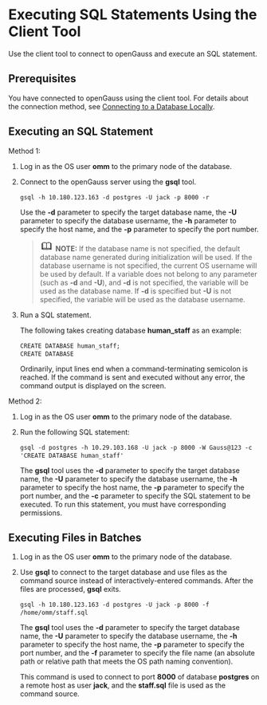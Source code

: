 # Executing SQL Statements Using the Client Tool<a name="EN-US_TOPIC_0241704266"></a>

Use the client tool to connect to openGauss and execute an SQL statement.

## Prerequisites<a name="en-us_topic_0241234243_en-us_topic_0085434673_en-us_topic_0059782025_section47789530115226"></a>

You have connected to openGauss using the client tool. For details about the connection method, see  [Connecting to a Database Locally](connecting-to-a-database-locally.md).

## Executing an SQL Statement<a name="section1755104115165"></a>

Method 1:

1.  Log in as the OS user  **omm**  to the primary node of the database.
2.  Connect to the openGauss server using the  **gsql**  tool.

    ```
    gsql -h 10.180.123.163 -d postgres -U jack -p 8000 -r
    ```

    Use the  **-d**  parameter to specify the target database name, the  **-U**  parameter to specify the database username, the  **-h**  parameter to specify the host name, and the  **-p**  parameter to specify the port number.

    >![](public_sys-resources/icon-note.gif) **NOTE:** 
    >If the database name is not specified, the default database name generated during initialization will be used. If the database username is not specified, the current OS username will be used by default. If a variable does not belong to any parameter \(such as  **-d**  and  **-U**\), and  **-d**  is not specified, the variable will be used as the database name. If  **-d**  is specified but  **-U**  is not specified, the variable will be used as the database username.

3.  Run a SQL statement.

    The following takes creating database  **human\_staff**  as an example:

    ```
    CREATE DATABASE human_staff;
    CREATE DATABASE
    ```

    Ordinarily, input lines end when a command-terminating semicolon is reached. If the command is sent and executed without any error, the command output is displayed on the screen.


Method 2:

1.  Log in as the OS user  **omm**  to the primary node of the database.
2.  Run the following SQL statement:

    ```
    gsql -d postgres -h 10.29.103.168 -U jack -p 8000 -W Gauss@123 -c 'CREATE DATABASE human_staff'
    ```

    The  **gsql**  tool uses the  **-d**  parameter to specify the target database name, the  **-U**  parameter to specify the database username, the  **-h**  parameter to specify the host name, the  **-p**  parameter to specify the port number, and the  **-c**  parameter to specify the SQL statement to be executed. To run this statement, you must have corresponding permissions.


## Executing Files in Batches<a name="section106201051714"></a>

1.  Log in as the OS user  **omm**  to the primary node of the database.
2.  Use  **gsql**  to connect to the target database and use files as the command source instead of interactively-entered commands. After the files are processed,  **gsql**  exits.

    ```
    gsql -h 10.180.123.163 -d postgres -U jack -p 8000 -f /home/omm/staff.sql
    ```

    The  **gsql**  tool uses the  **-d**  parameter to specify the target database name, the  **-U**  parameter to specify the database username, the  **-h**  parameter to specify the host name, the  **-p**  parameter to specify the port number, and the  **-f**  parameter to specify the file name \(an absolute path or relative path that meets the OS path naming convention\).

    This command is used to connect to port  **8000**  of database  **postgres**  on a remote host as user  **jack**, and the  **staff.sql**  file is used as the command source.


